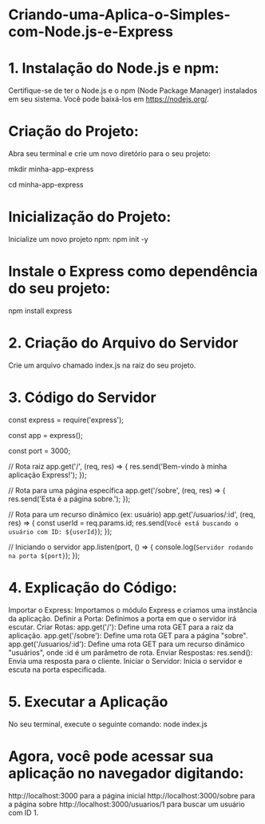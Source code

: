 # Criando-uma-Aplica-o-Simples-com-Node.js-e-Express

# 1. Instalação do Node.js e npm:
Certifique-se de ter o Node.js e o npm (Node Package Manager) instalados em seu sistema. Você pode baixá-los em https://nodejs.org/.

# Criação do Projeto:
Abra seu terminal e crie um novo diretório para o seu projeto:

mkdir minha-app-express

cd minha-app-express

# Inicialização do Projeto:
Inicialize um novo projeto npm:
npm init -y

# Instale o Express como dependência do seu projeto:
npm install express

# 2. Criação do Arquivo do Servidor
Crie um arquivo chamado index.js na raiz do seu projeto.

# 3. Código do Servidor

const express = require('express');

const app = express();

const port = 3000;

// Rota raiz
app.get('/', (req, res) => {
  res.send('Bem-vindo à minha aplicação Express!');
});

// Rota para uma página específica
app.get('/sobre', (req, res) => {
  res.send('Esta é a página sobre.');
});

// Rota para um recurso dinâmico (ex: usuário)
app.get('/usuarios/:id', (req, res) => {
  const userId = req.params.id;
  res.send(`Você está buscando o usuário com ID: ${userId}`);
});

// Iniciando o servidor
app.listen(port, () => {
  console.log(`Servidor rodando na porta ${port}`);
});


# 4. Explicação do Código:
Importar o Express: Importamos o módulo Express e criamos uma instância da aplicação.
Definir a Porta: Definimos a porta em que o servidor irá escutar.
Criar Rotas:
app.get('/'): Define uma rota GET para a raiz da aplicação.
app.get('/sobre'): Define uma rota GET para a página "sobre".
app.get('/usuarios/:id'): Define uma rota GET para um recurso dinâmico "usuários", onde :id é um parâmetro de rota.
Enviar Respostas:
res.send(): Envia uma resposta para o cliente.
Iniciar o Servidor: Inicia o servidor e escuta na porta especificada.


# 5. Executar a Aplicação
No seu terminal, execute o seguinte comando:
node index.js

# Agora, você pode acessar sua aplicação no navegador digitando: 
http://localhost:3000 para a página inicial
http://localhost:3000/sobre para a página sobre
http://localhost:3000/usuarios/1 para buscar um usuário com ID 1.
